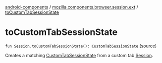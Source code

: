 [android-components](../index.md) / [mozilla.components.browser.session.ext](index.md) / [toCustomTabSessionState](./to-custom-tab-session-state.md)

# toCustomTabSessionState

`fun `[`Session`](../mozilla.components.browser.session/-session/index.md)`.toCustomTabSessionState(): `[`CustomTabSessionState`](../mozilla.components.browser.state.state/-custom-tab-session-state/index.md) [(source)](https://github.com/mozilla-mobile/android-components/blob/master/components/browser/session/src/main/java/mozilla/components/browser/session/ext/SessionExtensions.kt#L33)

Creates a matching [CustomTabSessionState](../mozilla.components.browser.state.state/-custom-tab-session-state/index.md) from a custom tab [Session](../mozilla.components.browser.session/-session/index.md).

